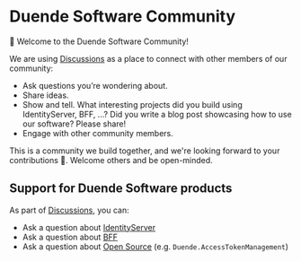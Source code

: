 # Duende Software Community

👋 Welcome to the Duende Software Community!

We are using [Discussions](https://github.com/DuendeSoftware/community/discussions) as a place to connect with other members of our community:

* Ask questions you’re wondering about.
* Share ideas.
* Show and tell. What interesting projects did you build using IdentityServer, BFF, ...? Did you write a blog post showcasing how to use our software? Please share!
* Engage with other community members.

This is a community we build together, and we're looking forward to your contributions 💪. Welcome others and be open-minded.

## Support for Duende Software products

As part of [Discussions](https://github.com/DuendeSoftware/community/discussions), you can:

* Ask a question about [IdentityServer](https://github.com/DuendeSoftware/community/discussions/categories/identityserver)
* Ask a question about [BFF](https://github.com/DuendeSoftware/community/discussions/categories/bff)
* Ask a question about [Open Source](https://github.com/DuendeSoftware/community/discussions/categories/open-source) (e.g. `Duende.AccessTokenManagement`)
